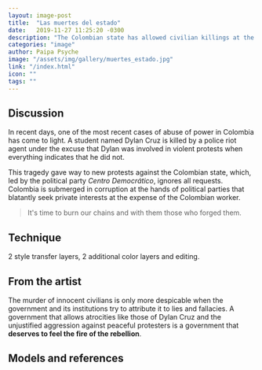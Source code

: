 ```yaml
---
layout: image-post
title:  "Las muertes del estado"
date:   2019-11-27 11:25:20 -0300
description: "The Colombian state has allowed civilian killings at the hands of the military and police"
categories: "image"
author: Paipa Psyche
image: "/assets/img/gallery/muertes_estado.jpg"
link: "/index.html"
icon: ""
tags: ""
---
```


## Discussion

In recent days, one of the most recent cases of abuse of power in Colombia has come to light. A student named Dylan Cruz is killed by a police riot agent under the excuse that Dylan was involved in violent protests when everything indicates that he did not.

This tragedy gave way to new protests against the Colombian state, which, led by the political party *Centro Democrático*, ignores all requests. Colombia is submerged in corruption at the hands of political parties that blatantly seek private interests at the expense of the Colombian worker.

>It's time to burn our chains and with them those who forged them.

## Technique

2 style transfer layers, 2 additional color layers and editing.

## From the artist

The murder of innocent civilians is only more despicable when the government and its institutions try to attribute it to lies and fallacies. A government that allows atrocities like those of Dylan Cruz and the unjustified aggression against peaceful protesters is a government that **deserves to feel the fire of the rebellion**.


## Models and references
